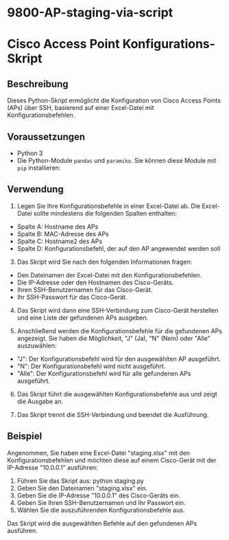 # 9800-AP-staging-via-script

# Cisco Access Point Konfigurations-Skript

## Beschreibung
Dieses Python-Skript ermöglicht die Konfiguration von Cisco Access Points (APs) über SSH, basierend auf einer Excel-Datei mit Konfigurationsbefehlen.

## Voraussetzungen
- Python 3
- Die Python-Module `pandas` und `paramiko`. Sie können diese Module mit `pip` installieren:


## Verwendung
1. Legen Sie Ihre Konfigurationsbefehle in einer Excel-Datei ab. Die Excel-Datei sollte mindestens die folgenden Spalten enthalten:
 - Spalte A: Hostname des APs
 - Spalte B: MAC-Adresse des APs
 - Spalte C: Hostname2 des APs
 - Spalte D: Konfigurationsbefehl, der auf den AP angewendet werden soll


3. Das Skript wird Sie nach den folgenden Informationen fragen:
- Den Dateinamen der Excel-Datei mit den Konfigurationsbefehlen.
- Die IP-Adresse oder den Hostnamen des Cisco-Geräts.
- Ihren SSH-Benutzernamen für das Cisco-Gerät.
- Ihr SSH-Passwort für das Cisco-Gerät.

4. Das Skript wird dann eine SSH-Verbindung zum Cisco-Gerät herstellen und eine Liste der gefundenen APs ausgeben.

5. Anschließend werden die Konfigurationsbefehle für die gefundenen APs angezeigt. Sie haben die Möglichkeit, "J" (Ja), "N" (Nein) oder "Alle" auszuwählen:
- "J": Der Konfigurationsbefehl wird für den ausgewählten AP ausgeführt.
- "N": Der Konfigurationsbefehl wird nicht ausgeführt.
- "Alle": Der Konfigurationsbefehl wird für alle gefundenen APs ausgeführt.

6. Das Skript führt die ausgewählten Konfigurationsbefehle aus und zeigt die Ausgabe an.

7. Das Skript trennt die SSH-Verbindung und beendet die Ausführung.

## Beispiel
Angenommen, Sie haben eine Excel-Datei "staging.xlsx" mit den Konfigurationsbefehlen und möchten diese auf einem Cisco-Gerät mit der IP-Adresse "10.0.0.1" ausführen:

1. Führen Sie das Skript aus: python staging.py
2. Geben Sie den Dateinamen "staging.xlsx" ein.
3. Geben Sie die IP-Adresse "10.0.0.1" des Cisco-Geräts ein.
4. Geben Sie Ihren SSH-Benutzernamen und Ihr Passwort ein.
5. Wählen Sie die auszuführenden Konfigurationsbefehle aus.

Das Skript wird die ausgewählten Befehle auf den gefundenen APs ausführen.


